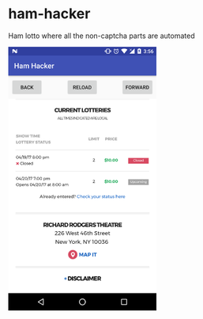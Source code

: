 # ham-hacker
Ham lotto where all the non-captcha parts are automated

<img src="readme_assets/main_browser_page.png" width="300" />
